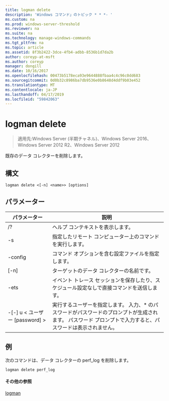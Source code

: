 ```yaml
---
title: logman delete
description: 'Windows コマンド」のトピック * * *- '
ms.custom: na
ms.prod: windows-server-threshold
ms.reviewer: na
ms.suite: na
ms.technology: manage-windows-commands
ms.tgt_pltfrm: na
ms.topic: article
ms.assetid: 8f3b2422-3dce-4fb4-adbb-8536b1d7da2b
author: coreyp-at-msft
ms.author: coreyp
manager: dongill
ms.date: 10/16/2017
ms.openlocfilehash: 00473b5178eca93e9644888fbaa4c4c96c0dd683
ms.sourcegitcommit: 0d0b32c8986ba7db9536e0b8648d4ddf9b03e452
ms.translationtype: MT
ms.contentlocale: ja-JP
ms.lasthandoff: 04/17/2019
ms.locfileid: "59842063"
---
```

# <a name="logman-delete"></a>logman delete

>適用先:Windows Server (半期チャネル)、Windows Server 2016、Windows Server 2012 R2、Windows Server 2012

既存のデータ コレクターを削除します。  
  
## <a name="syntax"></a>構文  
```  
logman delete <[-n] <name>> [options]  
```  
## <a name="parameters"></a>パラメーター  
|パラメーター|説明|  
|-------|--------|  
|/?|ヘルプ コンテキストを表示します。|  
|-s <computer name>|指定したリモート コンピューター上のコマンドを実行します。|  
|-config <value>|コマンド オプションを含む設定ファイルを指定します。|  
|[-n] <name>|ターゲットのデータ コレクターの名前です。|  
|-ets|イベント トレース セッションを保存したり、スケジュール設定なしで直接コマンドを送信します。|  
|-[-] u < ユーザー [password] >|実行するユーザーを指定します。 入力、* のパスワードがパスワードのプロンプトが生成されます。 パスワード プロンプトで入力すると、パスワードは表示されません。|  
## <a name="BKMK_examples"></a>例  
次のコマンドは、データ コレクターの perf_log を削除します。  
```  
logman delete perf_log  
```  
#### <a name="additional-references"></a>その他の参照  
[logman](logman.md)  
